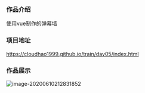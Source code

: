 ### 作品介绍

使用vue制作的弹幕墙

### 项目地址

https://cloudhao1999.github.io/train/day05/index.html

### 作品展示

![image-20200610212831852](https://gitee.com/cyh199910/personal_picture_bed/raw/master/img/image-20200610212831852.png)
